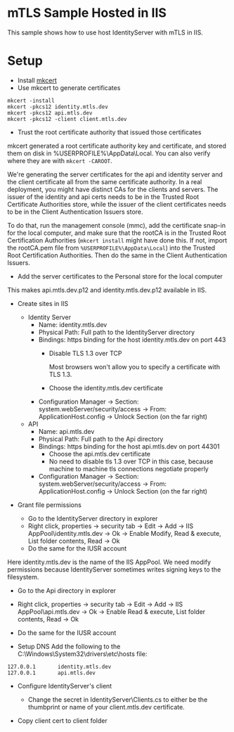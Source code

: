 # mTLS Sample Hosted in IIS
This sample shows how to use host IdentityServer with mTLS in IIS.

# Setup
- Install [mkcert](https://github.com/FiloSottile/mkcert)
- Use mkcert to generate certificates
```
mkcert -install
mkcert -pkcs12 identity.mtls.dev
mkcert -pkcs12 api.mtls.dev
mkcert -pkcs12 -client client.mtls.dev
```
- Trust the root certificate authority that issued those certificates

mkcert generated a root certificate authority key and certificate, and stored
them on disk in %USERPROFILE%\AppData\Local. You can also verify where they are with `mkcert -CAROOT`. 

We're generating the server certificates for the api and identity server and the client certificate all from the same certificate authority. In a real deployment, you might have distinct CAs for the clients and servers. The issuer of the identity and api certs needs to be in the Trusted Root Certificate Authorities store, while the issuer of the client certificates needs to be in the Client Authentication Issuers store.

To do that, run the management console (mmc), add the certificate snap-in for the local computer, and make sure that the rootCA is in the Trusted Root Certification Authorities (`mkcert install` might have done this. If not, import the rootCA.pem file from `%USERPROFILE%\AppData\Local`) into the Trusted Root Certification Authorities. Then do the same in the Client Authentication Issuers.

- Add the server certificates to the Personal store for the local computer

This makes api.mtls.dev.p12 and identity.mtls.dev.p12 available in IIS.

- Create sites in IIS
  - Identity Server
    - Name: identity.mtls.dev
    - Physical Path: Full path to the IdentityServer directory 
    - Bindings: https binding for the host identity.mtls.dev on port 443
      - Disable TLS 1.3 over TCP
      
        Most browsers won't allow you to specify a certificate with TLS 1.3.
      
      - Choose the identity.mtls.dev certificate
    - Configuration Manager -> Section: system.webServer/security/access -> From: ApplicationHost.config -> Unlock Section (on the far right)
  - API
    - Name: api.mtls.dev
    - Physical Path: Full path to the Api directory 
    - Bindings: https binding for the host api.mtls.dev on port 44301
      - Choose the api.mtls.dev certificate
      - No need to disable tls 1.3 over TCP in this case, because machine to machine tls connections negotiate properly
    - Configuration Manager -> Section: system.webServer/security/access -> From: ApplicationHost.config -> Unlock Section (on the far right)


- Grant file permissions
  - Go to the IdentityServer directory in explorer
  - Right click, properties -> security tab -> Edit -> Add -> IIS AppPool\identity.mtls.dev -> Ok -> Enable Modify, Read & execute, List folder contents, Read -> Ok
  - Do the same for the IUSR account

Here identity.mtls.dev is the name of the IIS AppPool. We need modify permissions because IdentityServer sometimes writes signing keys to the filesystem.

  - Go to the Api directory in explorer
  - Right click, properties -> security tab -> Edit -> Add -> IIS AppPool\api.mtls.dev -> Ok -> Enable Read & execute, List folder contents, Read -> Ok
  - Do the same for the IUSR account

- Setup DNS
Add the following to the C:\Windows\System32\drivers\etc\hosts file:

```
127.0.0.1		identity.mtls.dev
127.0.0.1		api.mtls.dev
```

- Configure IdentityServer's client
  - Change the secret in IdentityServer\Clients.cs to either be the thumbprint or name of your client.mtls.dev certificate. 

- Copy client cert to client folder
